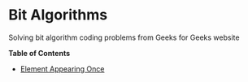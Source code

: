 # Bit Algorithms
Solving bit algorithm coding problems from Geeks for Geeks website

**Table of Contents**

* [Element Appearing Once](http://www.geeksforgeeks.org/find-the-element-that-appears-once/)